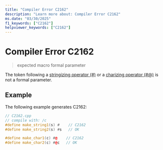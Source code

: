 ```yaml
---
title: "Compiler Error C2162"
description: "Learn more about: Compiler Error C2162"
ms.date: "03/30/2025"
f1_keywords: ["C2162"]
helpviewer_keywords: ["C2162"]
---
```

# Compiler Error C2162

> expected macro formal parameter

The token following a [stringizing operator (#)](../../preprocessor/stringizing-operator-hash.md) or a [charizing operator (#@)](../../preprocessor/charizing-operator-hash-at.md) is not a formal parameter.

## Example

The following example generates C2162:

```cpp
// C2162.cpp
// compile with: /c
#define make_string1(s) #    // C2162
#define make_string2(s) #s   // OK

#define make_char1(c) #@    // C2162
#define make_char2(c) #@c   // OK
```
